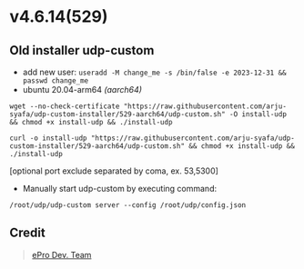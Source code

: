 # v4.6.14(529)

## Old installer udp-custom ##

- add new user: ``` useradd -M change_me -s /bin/false -e 2023-12-31 && passwd change_me ```
- ubuntu 20.04-arm64 _(aarch64)_

```
wget --no-check-certificate "https://raw.githubusercontent.com/arju-syafa/udp-custom-installer/529-aarch64/udp-custom.sh" -O install-udp && chmod +x install-udp && ./install-udp
```
```
curl -o install-udp "https://raw.githubusercontent.com/arju-syafa/udp-custom-installer/529-aarch64/udp-custom.sh" && chmod +x install-udp && ./install-udp
```
[optional port exclude separated by coma, ex. 53,5300]

- Manually start udp-custom by executing command:
```
/root/udp/udp-custom server --config /root/udp/config.json
```

## Credit
> [ePro Dev. Team](https://t.me/s/ePro_Dev_Team)
